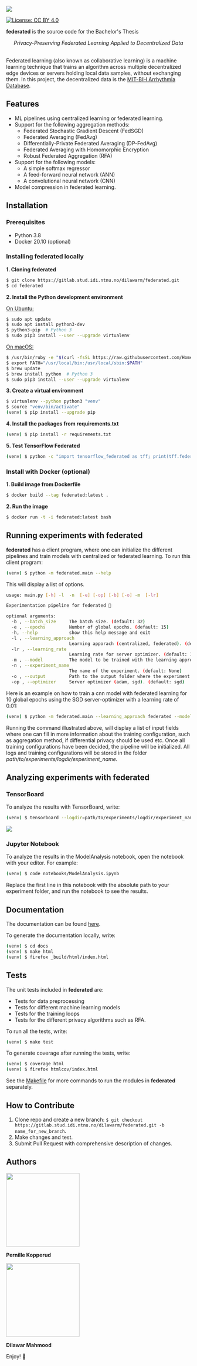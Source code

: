 ![](assets/federated.png)

[![License: CC BY 4.0](https://img.shields.io/badge/License-CC%20BY%204.0-lightgrey.svg)](https://creativecommons.org/licenses/by/4.0/)

__federated__ is the source code for the Bachelor's Thesis
<center><i>Privacy-Preserving Federated Learning Applied to Decentralized Data</i></center>
<br>

Federated learning (also known as collaborative learning) is a machine learning technique that trains an algorithm across multiple decentralized edge devices or servers holding local data samples, without exchanging them. In this project, the decentralized data is the [MIT-BIH Arrhythmia Database](https://www.physionet.org/content/mitdb/1.0.0/).

## Features
* ML pipelines using centralized learning or federated learning.
* Support for the following aggregation methods:
  * Federated Stochastic Gradient Descent (FedSGD)
  * Federated Averaging (FedAvg)
  * Differentially-Private Federated Averaging (DP-FedAvg)
  * Federated Averaging with Homomorphic Encryption
  * Robust Federated Aggregation (RFA)
* Support for the following models:
  * A simple softmax regressor
  * A feed-forward neural network (ANN)
  * A convolutional neural network (CNN)
* Model compression in federated learning.

## Installation
### Prerequisites
* Python 3.8
* Docker 20.10 (optional)

### Installing federated locally

__1. Cloning federated__

```bash
$ git clone https://gitlab.stud.idi.ntnu.no/dilawarm/federated.git
$ cd federated
```

__2. Install the Python development environment__

<u>On Ubuntu:</u>
```bash
$ sudo apt update
$ sudo apt install python3-dev 
$ python3-pip  # Python 3
$ sudo pip3 install --user --upgrade virtualenv
```

<u>On macOS:</u>
```bash
$ /usr/bin/ruby -e "$(curl -fsSL https://raw.githubusercontent.com/Homebrew/install/master/install)"
$ export PATH="/usr/local/bin:/usr/local/sbin:$PATH"
$ brew update
$ brew install python  # Python 3
$ sudo pip3 install --user --upgrade virtualenv
```

__3. Create a virtual environment__

```bash
$ virtualenv --python python3 "venv"
$ source "venv/bin/activate"
(venv) $ pip install --upgrade pip
```

__4. Install the packages from requirements.txt__

```bash
(venv) $ pip install -r requirements.txt
```

__5. Test TensorFlow Federated__

```bash
(venv) $ python -c "import tensorflow_federated as tff; print(tff.federated_computation(lambda: 'Hello World')())"
```

### Install with Docker (optional)

__1. Build image from Dockerfile__

```bash
$ docker build --tag federated:latest .
```

__2. Run the image__

```bash
$ docker run -t -i federated:latest bash
```

## Running experiments with federated
**federated** has a client program, where one can initialize the different pipelines and train models with centralized or federated learning. To run this client program:

```bash
(venv) $ python -m federated.main --help
```
This will display a list of options. 

```bash
usage: main.py [-h] -l  -n  [-e] [-op] [-b] [-o] -m  [-lr]

Experimentation pipeline for federated 🚀

optional arguments:
  -b , --batch_size     The batch size. (default: 32)
  -e , --epochs         Number of global epochs. (default: 15)
  -h, --help            show this help message and exit
  -l , --learning_approach 
                        Learning apporach (centralized, federated). (default: None)
  -lr , --learning_rate 
                        Learning rate for server optimizer. (default: 1.0)
  -m , --model          The model to be trained with the learning approach (ann, softmax_regression, cnn). (default: None)
  -n , --experiment_name 
                        The name of the experiment. (default: None)
  -o , --output         Path to the output folder where the experiment is going to be saved. (default: history)
  -op , --optimizer     Server optimizer (adam, sgd). (default: sgd)
```

Here is an example on how to train a cnn model with federated learning for 10 global epochs using the SGD server-optimizer with a learning rate of 0.01:

```bash
(venv) $ python -m federated.main --learning_approach federated --model cnn --epochs 10 --optimizer sgd --learning_rate 0.01 --experiment_name experiment_name --output path/to/experiments
```

Running the command illustrated above, will display a list of input fields where one can fill in more information about the training configuration, such as aggregation method, if differential privacy should be used etc. Once all training configurations have been decided, the pipeline will be initialized. All logs and training configurations will be stored in the folder *path/to/experiments/logdir/experiment_name.* 

## Analyzing experiments with federated
### TensorBoard

To analyze the results with TensorBoard, write:

```bash
(venv) $ tensorboard --logdir=path/to/experiments/logdir/experiment_name --port=6060
```

![](assets/tensorboard.png)

### Jupyter Notebook

To analyze the results in the ModelAnalysis notebook, open the notebook with your editor. For example:

```bash
(venv) $ code notebooks/ModelAnalysis.ipynb
```

Replace the first line in this notebook with the absolute path to your experiment folder, and run the notebook to see the results.

## Documentation

The documentation can be found [here](https://federated-docs.firebaseapp.com/). 

To generate the documentation locally, write:

```bash
(venv) $ cd docs
(venv) $ make html
(venv) $ firefox _build/html/index.html
```

## Tests

The unit tests included in **federated** are:
* Tests for data preprocessing
* Tests for different machine learning models
* Tests for the training loops 
* Tests for the different privacy algorithms such as RFA. 

To run all the tests, write:

```bash
(venv) $ make test
```

To generate coverage after running the tests, write:

```bash
(venv) $ coverage html
(venv) $ firefox htmlcov/index.html
```

See the [Makefile](Makefile) for more commands to run the modules in **federated** separately.

## How to Contribute

1. Clone repo and create a new branch: `$ git checkout https://gitlab.stud.idi.ntnu.no/dilawarm/federated.git -b name_for_new_branch`.
2. Make changes and test.
3. Submit Pull Request with comprehensive description of changes.

## Authors

<img src="assets/pernille.jpeg" width="200">

**Pernille Kopperud**

<img src="assets/dilawar.png" width="200">

**Dilawar Mahmood**

Enjoy! :slightly_smiling_face: